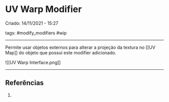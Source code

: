 # UV Warp Modifier
Criado: 14/11/2021 - 15:27

tags: #modify_modifiers #wip

---

Permite usar objetos externos para alterar a projeção da textura no [[UV Map]] do objeto que possui este modifier adicionado.

![[UV Warp Interface.png]]

---
## Referências
1.